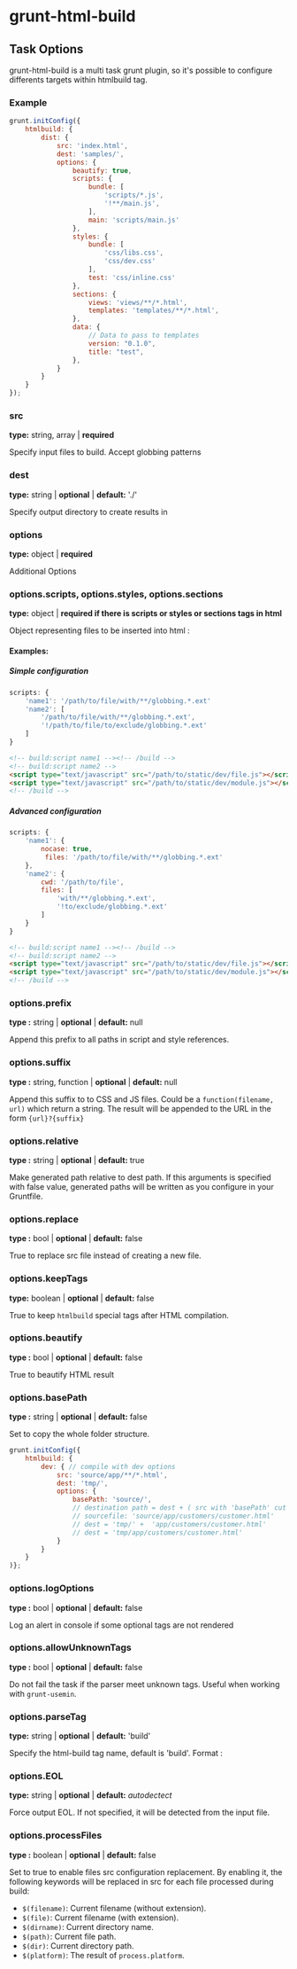 # grunt-html-build

## Task Options

grunt-html-build is a multi task grunt plugin, so it's possible to configure differents targets within htmlbuild tag.

### Example

```javascript
grunt.initConfig({
    htmlbuild: {
        dist: {
            src: 'index.html',
            dest: 'samples/',
            options: {
                beautify: true,
                scripts: {
                    bundle: [
                        'scripts/*.js',
                        '!**/main.js',
                    ],
                    main: 'scripts/main.js'
                },
                styles: {
                    bundle: [ 
                        'css/libs.css',
                        'css/dev.css'
                    ],
                    test: 'css/inline.css'
                },
                sections: {
                    views: 'views/**/*.html',
                    templates: 'templates/**/*.html',
                },
                data: {
					// Data to pass to templates
                    version: "0.1.0",
                    title: "test",
                },
            }
        }
    }
});
```

### src
 **type:** string, array |
 **required**

Specify input files to build. 
Accept globbing patterns

### dest
 **type:** string |
 **optional** |
 **default:** './'

Specify output directory to create results in

### options
 **type:** object |
 **required**

Additional Options

### options.scripts, options.styles, options.sections
 **type:** object |
 **required if there is scripts or styles or sections tags in html**

Object representing files to be inserted into html :

#### Examples:

##### Simple configuration

```javascript
scripts: {
	'name1': '/path/to/file/with/**/globbing.*.ext'
	'name2': [
		'/path/to/file/with/**/globbing.*.ext',
		'!/path/to/file/to/exclude/globbing.*.ext'
	]
}
```
```html
<!-- build:script name1 --><!-- /build -->
<!-- build:script name2 -->
<script type="text/javascript" src="/path/to/static/dev/file.js"></script>
<script type="text/javascript" src="/path/to/static/dev/module.js"></script>
<!-- /build -->
```

##### Advanced configuration

```javascript
scripts: {
	'name1': {
		nocase: true,
		 files: '/path/to/file/with/**/globbing.*.ext'
	},
	'name2': {
		cwd: '/path/to/file',
		files: [
			'with/**/globbing.*.ext',
			'!to/exclude/globbing.*.ext'
		]
	}
}
```
```html
<!-- build:script name1 --><!-- /build -->
<!-- build:script name2 -->
<script type="text/javascript" src="/path/to/static/dev/file.js"></script>
<script type="text/javascript" src="/path/to/static/dev/module.js"></script>
<!-- /build -->
```

### options.prefix
 **type :** string |
 **optional** |
 **default:** null

Append this prefix to all paths in script and style references.

### options.suffix
 **type :** string, function |
 **optional** |
 **default:** null

Append this suffix to to CSS and JS files. Could be a `function(filename, url)` which return a string. The result will be appended to the URL in the form `{url}?{suffix}`

### options.relative
 **type :** string |
 **optional** |
 **default:** true

Make generated path relative to dest path. If this arguments is specified with false value, generated paths will be written as you configure in your Gruntfile.

### options.replace
 **type :** bool |
 **optional** |
 **default:** false

True to replace src file instead of creating a new file.

### options.keepTags
 **type:** boolean |
 **optional** |
 **default:** false

True to keep `htmlbuild` special tags after HTML compilation.

### options.beautify
 **type :** bool |
 **optional** |
 **default:** false

True to beautify HTML result

### options.basePath

**type :** string |
**optional** |
**default:** false

Set to copy the whole folder structure.

```javascript
grunt.initConfig({
    htmlbuild: {
        dev: { // compile with dev options
            src: 'source/app/**/*.html',
            dest: 'tmp/',
            options: {
                basePath: 'source/',
                // destination path = dest + ( src with 'basePath' cut away)
                // sourcefile: 'source/app/customers/customer.html'
                // dest = 'tmp/' +  'app/customers/customer.html'
                // dest = 'tmp/app/customers/customer.html'
            }
        }
    }
)};
```

### options.logOptions
 **type :** bool |
 **optional** |
 **default:** false

Log an alert in console if some optional tags are not rendered

### options.allowUnknownTags
 **type :** bool |
 **optional** |
 **default:** false

Do not fail the task if the parser meet unknown tags. 
Useful when working with `grunt-usemin`.

### options.parseTag
 **type:** string |
 **optional** |
 **default:** 'build'

Specify the html-build tag name, default is 'build'.
Format : <!-- {options.parseTag}:{scripts|styles|sections|process|remove} {name} [attributes] -->

### options.EOL
 **type:** string |
 **optional** |
 **default:** *autodectect*

Force output EOL. If not specified, it will be detected from the input file.


### options.processFiles

**type :** boolean |
**optional** |
**default:** false

Set to true to enable files src configuration replacement.
By enabling it, the following keywords will be replaced in src for each file processed during build:
* `$(filename)`: Current filename (without extension).
* `$(file)`: Current filename (with extension).
* `$(dirname)`: Current directory name.
* `$(path)`: Current file path.
* `$(dir)`: Current directory path.
* `$(platform)`: The result of `process.platform`.